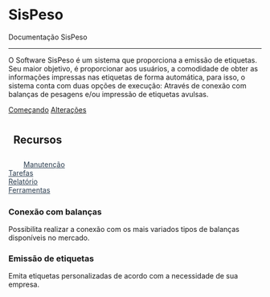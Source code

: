 # SisPeso

Documentação SisPeso

---

O Software SisPeso é um sistema que proporciona a emissão de etiquetas. Seu maior objetivo, é
proporcionar aos usuários, a comodidade de obter as informações impressas nas etiquetas de
forma automática, para isso, o sistema conta com duas opções de execução: Através de conexão
com balanças de pesagens e/ou impressão de etiquetas avulsas.

[introductory tutorial]: getting-started.md
[alteracoes]: user-guide/index.md

<div class="text-center">
<a href="tarefas/" class="btn btn-primary" role="button">Começando</a>
<a href="releases/" class="btn btn-primary" role="button">Alterações</a>
</div>

<div class="jumbotron">
<h2 class="display-4 text-center" style="padding: 10px">Recursos</h2>

<div class="container ">
  <div class="card row" style="height:70px">
    <div class="card-body">
      <div class="row">
        <div class="col-sm-3" style="margin:0 30px">
        <a href="manutencao/index.html" style="color: #2C3E50">Manutenção</a>
        </div>
        <div class="col-sm-3">
          <a href="tarefas/index.html" style="color: #2C3E50">Tarefas</a>
        </div>
        <div class="col-sm-3">
          <a href="relatorios/index.html" style="color: #2C3E50">Relatório</a>
        </div>
        <div class="col-sm-2">
          <a href="ferramentas/index.html" style="color: #2C3E50">Ferramentas</a>
        </div>
      </div>
    </div>
  </div>
</div>

<div class="row">
  <div class="col-sm-6">
    <div class="card">
      <div class="card-body">
        <h3 class="card-title">Conexão com balanças</h3>
        <p class="card-text">
            Possibilita realizar a conexão com os mais 
            variados tipos de balanças disponíveis 
            no mercado.
        </p>
      </div>
    </div>
  </div>
  <div class="col-sm-6">
    <div class="card">
      <div class="card-body">
        <h3 class="card-title">Emissão de etiquetas</h3>
        <p class="card-text">
            Emita etiquetas personalizadas de acordo
            com a necessidade de sua empresa.
        </p>
      </div>
    </div>
  </div>
</div>


</div>